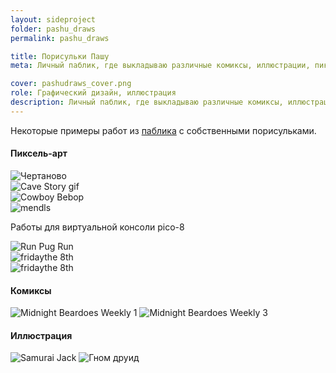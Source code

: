 ```yaml
---
layout: sideproject
folder: pashu_draws
permalink: pashu_draws

title: Порисульки Пашу
meta: Личный паблик, где выкладываю различные комиксы, иллюстрации, пиксель-арт, анимацию

cover: pashudraws_cover.png
role: Графический дизайн, иллюстрация
description: Личный паблик, где выкладываю различные комиксы, иллюстрации, пиксель-арт, анимацию
---
```


Некоторые примеры работ из [паблика](https://vk.com/pashudraws) с собственными порисульками.

#### Пиксель-арт

<div class="row">
	<div class="col-md-8"><img src="{{site.baseurl}}/img/sideproject_img/{{page.folder}}/ChertanovoX3.gif" alt="Чертаново"></div>
	<div class="col-md-4"><img src="{{site.baseurl}}/img/sideproject_img/{{page.folder}}/CaveStoryX10.gif" alt="Cave Story gif"></div>
</div>

<div class="row">
	<div class="col-md-6"><img src="{{site.baseurl}}/img/sideproject_img/{{page.folder}}/CowboyBebop.png" alt="Cowboy Bebop"></div>
	<div class="col-md-6"><img src="{{site.baseurl}}/img/sideproject_img/{{page.folder}}/sweetX3.gif" alt="mendls"></div>
</div>

Работы для виртуальной консоли pico-8

<div class="row">
	<div class="col-md-4"><img src="{{site.baseurl}}/img/sideproject_img/{{page.folder}}/pugMockup3x.png" alt="Run Pug Run" style="max-width:256px"></div>
	<div class="col-md-4"><img src="{{site.baseurl}}/img/sideproject_img/{{page.folder}}/fridaythe8th_000.png" alt="fridaythe 8th" style="max-width:256px"></div>
	<div class="col-md-4"><img src="{{site.baseurl}}/img/sideproject_img/{{page.folder}}/fridaythe8th_v0.1_3.gif" alt="fridaythe 8th"></div>
</div>

#### Комиксы

![Midnight Beardoes Weekly 1]({{site.baseurl}}/img/sideproject_img/{{page.folder}}/weekly_1.jpg)
![Midnight Beardoes Weekly 3]({{site.baseurl}}/img/sideproject_img/{{page.folder}}/weekly_3.jpg)

#### Иллюстрация

![Samurai Jack]({{site.baseurl}}/img/sideproject_img/{{page.folder}}/Samurai_Jack.jpg)
![Гном друид]({{site.baseurl}}/img/sideproject_img/{{page.folder}}/gnome-druid.png)




